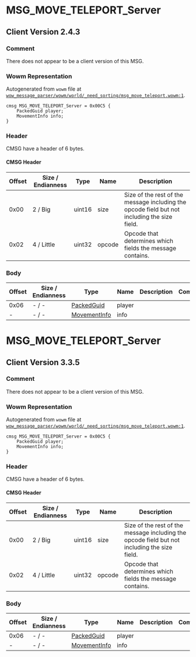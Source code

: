 # MSG_MOVE_TELEPORT_Server

## Client Version 2.4.3

### Comment

There does not appear to be a client version of this MSG.

### Wowm Representation

Autogenerated from `wowm` file at [`wow_message_parser/wowm/world/_need_sorting/msg_move_teleport.wowm:1`](https://github.com/gtker/wow_messages/tree/main/wow_message_parser/wowm/world/_need_sorting/msg_move_teleport.wowm#L1).
```rust,ignore
cmsg MSG_MOVE_TELEPORT_Server = 0x00C5 {
    PackedGuid player;
    MovementInfo info;
}
```
### Header

CMSG have a header of 6 bytes.

#### CMSG Header

| Offset | Size / Endianness | Type   | Name   | Description |
| ------ | ----------------- | ------ | ------ | ----------- |
| 0x00   | 2 / Big           | uint16 | size   | Size of the rest of the message including the opcode field but not including the size field.|
| 0x02   | 4 / Little        | uint32 | opcode | Opcode that determines which fields the message contains.|

### Body

| Offset | Size / Endianness | Type | Name | Description | Comment |
| ------ | ----------------- | ---- | ---- | ----------- | ------- |
| 0x06 | - / - | [PackedGuid](../spec/packed-guid.md) | player |  |  |
| - | - / - | [MovementInfo](movementinfo.md) | info |  |  |

# MSG_MOVE_TELEPORT_Server

## Client Version 3.3.5

### Comment

There does not appear to be a client version of this MSG.

### Wowm Representation

Autogenerated from `wowm` file at [`wow_message_parser/wowm/world/_need_sorting/msg_move_teleport.wowm:1`](https://github.com/gtker/wow_messages/tree/main/wow_message_parser/wowm/world/_need_sorting/msg_move_teleport.wowm#L1).
```rust,ignore
cmsg MSG_MOVE_TELEPORT_Server = 0x00C5 {
    PackedGuid player;
    MovementInfo info;
}
```
### Header

CMSG have a header of 6 bytes.

#### CMSG Header

| Offset | Size / Endianness | Type   | Name   | Description |
| ------ | ----------------- | ------ | ------ | ----------- |
| 0x00   | 2 / Big           | uint16 | size   | Size of the rest of the message including the opcode field but not including the size field.|
| 0x02   | 4 / Little        | uint32 | opcode | Opcode that determines which fields the message contains.|

### Body

| Offset | Size / Endianness | Type | Name | Description | Comment |
| ------ | ----------------- | ---- | ---- | ----------- | ------- |
| 0x06 | - / - | [PackedGuid](../spec/packed-guid.md) | player |  |  |
| - | - / - | [MovementInfo](movementinfo.md) | info |  |  |

